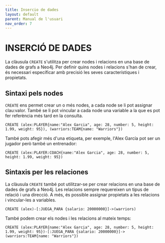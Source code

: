 ```yaml
---
title: Insercio de dades
layout: default
parent: Manual de l'usuari
nav_order: 7
---
```


# INSERCIÓ DE DADES
La clàusula ```CREATE``` s'utilitza per crear nodes i relacions en una base de dades de grafs a Neo4j. Per definir quins nodes i relacions s'han de crear, és necessari específicar amb precisió les seves característiques i propietats.

## Sintaxi pels nodes
```CREATE``` ens permet crear un o més nodes, a cada node se li pot assignar clau:valor. També se li pot vincular a cada node una variable a la que es pot fer referència més tard en la consulta.
```
CREATE (alex:PLAYER{name:"Alex Garcia", age: 28, number: 5, height: 1.99, weight: 95}), (warriors:TEAM{name: "Warriors"})
```
També pots afegir més d'una etiqueta, per exemple, l'Alex García pot ser un jugador però també un entrenador:
```
CREATE (alex:PLAYER:COACH{name:"Alex Garcia", age: 28, number: 5, height: 1.99, weight: 95})
```
## Sintaxis per les relaciones
La clàusula ```CREATE``` també pot utilitzar-se per crear relacions en una base de dades de grafs a Neo4j. Les relacions sempre requereixen un tipus de relació i una direcció. A més, és possible assignar propietats a les relacions i vincular-les a variables.
```
CREATE (alex)-[:JUEGA_PARA {salario: 20000000}]->(warriors)
```
També podem crear els nodes i les relacions al mateix temps:
```
CREATE (alex:PLAYER{name:"Alex Garcia", age: 28, number: 5, height: 1.99, weight: 95})-[:JUEGA_PARA {salario: 20000000}]->(warriors:TEAM{name: "Warriors"})
```